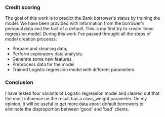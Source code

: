 ### Credit scoring
The goal of this work is to predict the Bank borrower's status by training the model. We have been provided with information from the borrower's personal data and the fact of a default. 
This is my first try to create linear regression model. During this work I've passed throught all the steps of model creation proceess:
* Prepare and cleaning data;
* Perform exploratory data analysis;
* Generate some new features.
* Preprocess data for the model
* Trained Logistic regression model with different parameters 
### Conclusion
I have tested four variants of Logistic regression model and cleared out that the most influence on the result has a class_weight parameter. On my opinion, it will be useful to get more data about default borrowers to eliminate the disproportion between 'good' and 'bad' clients. 